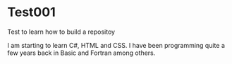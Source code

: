 # Test001
Test to learn how to build a repositoy

I am starting to learn C#, HTML and CSS.  I have been programming quite a few years back in Basic and Fortran among others.
